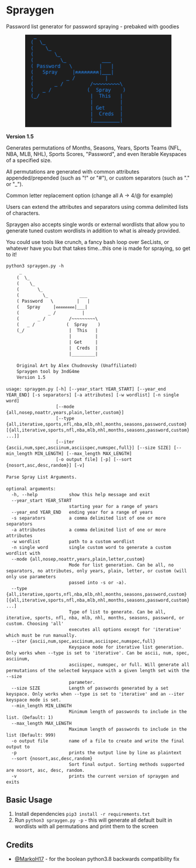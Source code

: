 # Spraygen
Password list generator for password spraying - prebaked with goodies

<p align="center">
  <img width=400px src="resources/spraygenlogo.png" />
</p>

**Version 1.5**

Generates permutations of Months, Seasons, Years, Sports Teams (NFL, NBA, MLB, NHL), Sports Scores, "Password", and even Iterable Keyspaces of a specified size.

All permutations are generated with common attributes appended/prepended (such as "!" or "#"), or custom separators (such as "." or "_").

Common letter replacement option (change all A -> 4/@ for example)

Users can extend the attributes and separators using comma delimited lists of characters.

Spraygen also accepts single words or external wordlists that allow you to generate tuned custom wordlists in addition to what is already provided.

You could use tools like crunch, a fancy bash loop over SecLists, or whatever have you but that takes time...this one is made for spraying, so get to it!


```
python3 spraygen.py -h
     _
    (  \_
    (    \_
    (       \_  
    (         \_            ___
    ( Password   \         |   |
    (   Spray     |คคคคคคคค|___|
    (           _ /          |
    (       _ /         /~~~~~~~~~\
    (   _ /            (  Spray    )
    (_/                 |  This   |
                        |         |
                        | Get     |
                        |  Creds  |
                        |_________|

    Original Art by Alex Chudnovsky (Unaffiliated)
    Spraygen tool by 3ndG4me
    Version 1.5
    
usage: spraygen.py [-h] [--year_start YEAR_START] [--year_end YEAR_END] [-s separators] [-a attributes] [-w wordlist] [-n single word]
                   [--mode {all,nosep,noattr,years,plain,letter,custom}]
                   [--type {all,iterative,sports,nfl,nba,mlb,nhl,months,seasons,password,custom} [{all,iterative,sports,nfl,nba,mlb,nhl,months,seasons,password,custom} ...]]
                   [--iter {ascii,num,spec,asciinum,asciispec,numspec,full}] [--size SIZE] [--min_length MIN_LENGTH] [--max_length MAX_LENGTH]
                   [-o output file] [-p] [--sort {nosort,asc,desc,random}] [-v]

Parse Spray List Arguments.

optional arguments:
  -h, --help            show this help message and exit
  --year_start YEAR_START
                        starting year for a range of years
  --year_end YEAR_END   ending year for a range of years
  -s separators         a comma delimited list of one or more separators
  -a attributes         a comma delimited list of one or more attributes
  -w wordlist           path to a custom wordlist
  -n single word        single custom word to generate a custom wordlist with
  --mode {all,nosep,noattr,years,plain,letter,custom}
                        Mode for list generation. Can be all, no separators, no attributes, only years, plain, letter, or custom (will only use parameters
                        passed into -s or -a).
  --type {all,iterative,sports,nfl,nba,mlb,nhl,months,seasons,password,custom} [{all,iterative,sports,nfl,nba,mlb,nhl,months,seasons,password,custom} ...]
                        Type of list to generate. Can be all, iterative, sports, nfl, nba, mlb, nhl, months, seasons, password, or custom. Choosing 'all'
                        executes all options except for 'iterative' which must be run manually.
  --iter {ascii,num,spec,asciinum,asciispec,numspec,full}
                        Keyspace mode for iterative list generation. Only works when --type is set to 'iterative'. Can be ascii, num, spec, asciinum,
                        asciispec, numspec, or full. Will generate all permutations of the selected keyspace with a given length set with the --size
                        parameter.
  --size SIZE           Length of passwords generated by a set keyspace. Only works when --type is set to 'iterative' and an --iter keyspace mode is set.
  --min_length MIN_LENGTH
                        Minimum length of passwords to include in the list. (Default: 1)
  --max_length MAX_LENGTH
                        Maximum length of passwords to include in the list (Default: 999)
  -o output file        name of a file to create and write the final output to
  -p                    prints the output line by line as plaintext
  --sort {nosort,asc,desc,random}
                        Sort final output. Sorting methods supported are nosort, asc, desc, random.
  -v                    prints the current version of spraygen and exits
  ```

  ## Basic Usage
  1. Install dependencies `pip3 install -r requirements.txt`
  2. Run `python3 spraygen.py -p` - this will generate all default built in wordlists with all permutations and print them to the screen


  ## Credits
  - [@MarkoH17](https://github.com/MarkoH17) - for the boolean python3.8 backwards compatibility fix
